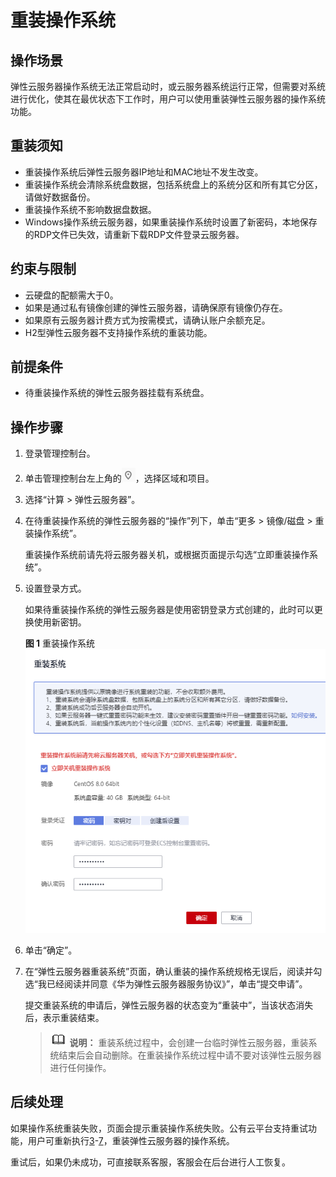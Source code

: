 # 重装操作系统<a name="ZH-CN_TOPIC_0024911405"></a>

## 操作场景<a name="section60394636111543"></a>

弹性云服务器操作系统无法正常启动时，或云服务器系统运行正常，但需要对系统进行优化，使其在最优状态下工作时，用户可以使用重装弹性云服务器的操作系统功能。

## 重装须知<a name="section37447471165714"></a>

-   重装操作系统后弹性云服务器IP地址和MAC地址不发生改变。
-   重装操作系统会清除系统盘数据，包括系统盘上的系统分区和所有其它分区，请做好数据备份。
-   重装操作系统不影响数据盘数据。
-   Windows操作系统云服务器，如果重装操作系统时设置了新密码，本地保存的RDP文件已失效，请重新下载RDP文件登录云服务器。

## 约束与限制<a name="section4500313111616"></a>

-   云硬盘的配额需大于0。
-   如果是通过私有镜像创建的弹性云服务器，请确保原有镜像仍存在。
-   如果原有云服务器计费方式为按需模式，请确认账户余额充足。
-   H2型弹性云服务器不支持操作系统的重装功能。

## 前提条件<a name="section2641260214160"></a>

-   待重装操作系统的弹性云服务器挂载有系统盘。

## 操作步骤<a name="section58299059111554"></a>

1.  登录管理控制台。
2.  单击管理控制台左上角的![](figures/icon-region.png)，选择区域和项目。
3.  <a name="li20776247143354"></a>选择“计算 \> 弹性云服务器”。
4.  在待重装操作系统的弹性云服务器的“操作”列下，单击“更多 \> 镜像/磁盘 \> 重装操作系统”。

    重装操作系统前请先将云服务器关机，或根据页面提示勾选“立即重装操作系统”。

5.  设置登录方式。

    如果待重装操作系统的弹性云服务器是使用密钥登录方式创建的，此时可以更换使用新密钥。

    **图 1**  重装操作系统<a name="fig109191710155311"></a>  
    ![](figures/重装操作系统.png "重装操作系统")

6.  单击“确定”。
7.  <a name="li31062819143541"></a>在“弹性云服务器重装系统”页面，确认重装的操作系统规格无误后，阅读并勾选“我已经阅读并同意《华为弹性云服务器服务协议》”，单击“提交申请”。

    提交重装系统的申请后，弹性云服务器的状态变为“重装中”，当该状态消失后，表示重装结束。

    >![](public_sys-resources/icon-note.gif) **说明：** 
    >重装系统过程中，会创建一台临时弹性云服务器，重装系统结束后会自动删除。在重装操作系统过程中请不要对该弹性云服务器进行任何操作。


## 后续处理<a name="section12556769105440"></a>

如果操作系统重装失败，页面会提示重装操作系统失败。公有云平台支持重试功能，用户可重新执行[3](#li20776247143354)-[7](#li31062819143541)，重装弹性云服务器的操作系统。

重试后，如果仍未成功，可直接联系客服，客服会在后台进行人工恢复。

